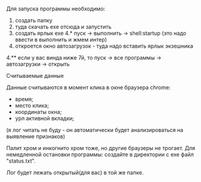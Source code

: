 ﻿Для запуска программы необходимо:
1. создать папку 
2. туда скачать exe отсюда и запустить
3. создать ярлык exe 
4.* пуск -> выполнить -> shell:startup (это надо ввести в выполнить и жмем интер)
5. откроется окно автозагрузок - туда надо вставить ярлык экзешника 

4.** если у вас винда ниже 7й, то пуск -> все программы -> автозагрузки -> открыть


Считываемые данные

Данные считываются в момент клика в окне браузера chrome:
- время;
- место клика;
- координаты окна;
- урл активной вкладки;

(я лог читать не буду - он автоматически будет анализироваться на выявление признаков)

Палит хром и инкогнито хром тоже, но другие браузеры не трогает. Для немедленной остановки программы: создайте в директории с exe файл "status.txt".

Лог будет лежать открытый(для вас) в той же папке.
